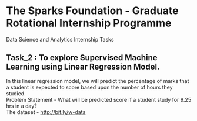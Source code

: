# The Sparks Foundation - Graduate Rotational Internship Programme
Data Science and Analytics Internship Tasks  

## Task_2 : To explore Supervised Machine Learning using Linear Regression Model.
In this linear regression model, we will predict the percentage of marks that a student is expected to score based upon the number of hours they studied.    
Problem Statement - What will be predicted score if a student study for 9.25 hrs in a day?  
The dataset - http://bit.ly/w-data
